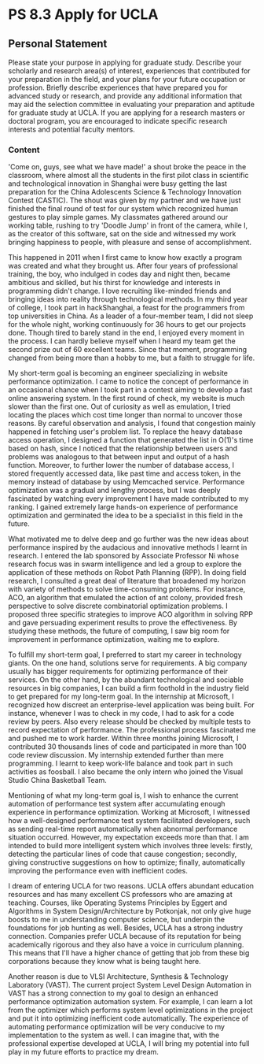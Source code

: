 # PS 8.3 Apply for UCLA

## Personal Statement

Please state your purpose in applying for graduate study. Describe your scholarly and research area(s) of interest, experiences that contributed for your preparation in the field, and your plans for your future occupation or profession. Briefly describe experiences that have prepared you for advanced study or research, and provide any additional information that may aid the selection committee in evaluating your preparation and aptitude for graduate study at UCLA. If you are applying for a research masters or doctoral program, you are encouraged to indicate specific research interests and potential faculty mentors.

### Content

'Come on, guys, see what we have made!' a shout broke the peace in the classroom, where almost all the students in the first pilot class in scientific and technological innovation in Shanghai were busy getting the last preparation for the China Adolescents Science & Technology Innovation Contest (CASTIC). The shout was given by my partner and we have just finished the final round of test for our system which recognized human gestures to play simple games. My classmates gathered around our working table, rushing to try 'Doodle Jump' in front of the camera, while I, as the creator of this software, sat on the side and witnessed my work bringing happiness to people, with pleasure and sense of accomplishment.

This happened in 2011 when I first came to know how exactly a program was created and what they brought us. After four years of professional training, the boy, who indulged in codes day and night then, became ambitious and skilled, but his thirst for knowledge and interests in programming didn't change. I love recruiting like-minded friends and bringing ideas into reality through technological methods. In my third year of college, I took part in hackShanghai, a feast for the programmers from top universities in China. As a leader of a four-member team, I did not sleep for the whole night, working continuously for 36 hours to get our projects done. Though tired to barely stand in the end, I enjoyed every moment in the process. I can hardly believe myself when I heard my team get the second prize out of 60 excellent teams. Since that moment, programming changed from being more than a hobby to me, but a faith to struggle for life.

My short-term goal is becoming an engineer specializing in website performance optimization. I came to notice the concept of performance in an occasional chance when I took part in a contest aiming to develop a fast online answering system. In the first round of check, my website is much slower than the first one. Out of curiosity as well as emulation, I tried locating the places which cost time longer than normal to uncover those reasons. By careful observation and analysis, I found that congestion mainly happened in fetching user's problem list. To replace the heavy database access operation, I designed a function that generated the list in O(1)'s time based on hash, since I noticed that the relationship between users and problems was analogous to that between input and output of a hash function. Moreover, to further lower the number of database access, I stored frequently accessed data, like past time and access token, in the memory instead of database by using Memcached service. Performance optimization was a gradual and lengthy process, but I was deeply fascinated by watching every improvement I have made contributed to my ranking. I gained extremely large hands-on experience of performance optimization and germinated the idea to be a specialist in this field in the future.

What motivated me to delve deep and go further was the new ideas about performance inspired by the audacious and innovative methods I learnt in research. I entered the lab sponsored by Associate Professor Ni whose research focus was in swarm intelligence and led a group to explore the application of these methods on Robot Path Planning (RPP). In doing field research, I consulted a great deal of literature that broadened my horizon with variety of methods to solve time-consuming problems. For instance, ACO, an algorithm that emulated the action of ant colony, provided fresh perspective to solve discrete combinatorial optimization problems. I proposed three specific strategies to improve ACO algorithm in solving RPP and gave persuading experiment results to prove the effectiveness. By studying these methods, the future of computing, I saw big room for improvement in performance optimization, waiting me to explore.

To fulfill my short-term goal, I preferred to start my career in technology giants. On the one hand, solutions serve for requirements. A big company usually has bigger requirements for optimizing performance of their services. On the other hand, by the abundant technological and sociable resources in big companies, I can build a firm foothold in the industry field to get prepared for my long-term goal. In the internship at Microsoft, I recognized how discreet an enterprise-level application was being built. For instance, whenever I was to check in my code, I had to ask for a code review by peers. Also every release should be checked by multiple tests to record expectation of performance. The professional process fascinated me and pushed me to work harder. Within three months joining Microsoft, I contributed 30 thousands lines of code and participated in more than 100 code review discussion. My internship extended further than mere programming. I learnt to keep work-life balance and took part in such activities as foosball. I also became the only intern who joined the Visual Studio China Basketball Team.

Mentioning of what my long-term goal is, I wish to enhance the current automation of performance test system after accumulating enough experience in performance optimization. Working at Microsoft, I witnessed how a well-designed performance test system facilitated developers, such as sending real-time report automatically when abnormal performance situation occurred. However, my expectation exceeds more than that. I am intended to build more intelligent system which involves three levels: firstly, detecting the particular lines of code that cause congestion; secondly, giving constructive suggestions on how to optimize; finally, automatically improving the performance even with inefficient codes.

I dream of entering UCLA for two reasons. UCLA offers abundant education resources and has many excellent CS professors who are amazing at teaching. Courses, like Operating Systems Principles by Eggert and Algorithms in System Design/Architecture by Potkonjak, not only give huge boosts to me in understanding computer science, but underpin the foundations for job hunting as well. Besides, UCLA has a strong industry connection. Companies prefer UCLA because of its reputation for being academically rigorous and they also have a voice in curriculum planning. This means that I'll have a higher chance of getting that job from these big corporations because they know what is being taught here.

Another reason is due to VLSI Architecture, Synthesis & Technology Laboratory (VAST). The current project System Level Design Automation in VAST has a strong connection to my goal to design an enhanced performance optimization automation system. For example, I can learn a lot from the optimizer which performs system level optimizations in the project and put it into optimizing inefficient code automatically. The experience of automating performance optimization will be very conducive to my implementation to the system as well. I can imagine that, with the professional expertise developed at UCLA, I will bring my potential into full play in my future efforts to practice my dream.